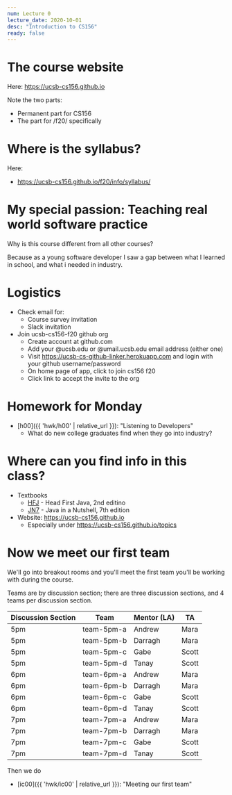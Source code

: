 ```yaml
---
num: Lecture 0
lecture_date: 2020-10-01
desc: "Introduction to CS156"
ready: false
---
```


<div style="display:none;">https://ucsb-cs156.github.io/f20/lectures/lect00
</div>


# The course website

Here: <https://ucsb-cs156.github.io>

Note the two parts:
* Permanent part for CS156
* The part for /f20/ specifically

# Where is the syllabus?

Here:

* <https://ucsb-cs156.github.io/f20/info/syllabus/>

# My special passion: Teaching real world software practice

Why is this course different from all other courses?

Because as a young software developer I saw a gap between what I learned in school, and what i needed in industry.

# Logistics

* Check email for:
  * Course survey invitation
  * Slack invitation
* Join ucsb-cs156-f20 github org
  * Create account at github.com
  * Add your @ucsb.edu or @umail.ucsb.edu email address (either one)
  * Visit <https://ucsb-cs-github-linker.herokuapp.com> and login with your github username/password
  * On home page of app, click to join cs156 f20
  * Click link to accept the invite to the org


# Homework for Monday

* [h00]({{ 'hwk/h00' | relative_url }}): "Listening to Developers"
   * What do new college graduates find when they go into industry?

# Where can you find info in this class?

* Textbooks
   * [HFJ](https://ucsb-cs156.github.io/textbooks/HFJ) - Head First Java, 2nd editino
   * [JN7](https://ucsb-cs156.github.io/textbooks/JN7) - Java in a Nutshell, 7th edition
* Website: <https://ucsb-cs156.github.io>
   * Especially under <https://ucsb-cs156.github.io/topics>

# Now we meet our first team

We'll go into breakout rooms and you'll meet the first team you'll be working with during the course.

Teams are by discussion section; there are three discussion sections, and 4 teams per discussion section.

| Discussion Section | Team | Mentor (LA) |  TA  |
|--------------------|------|-------------|------|
| 5pm | team-5pm-a | Andrew | Mara | 
| 5pm | team-5pm-b | Darragh | Mara | 
| 5pm | team-5pm-c | Gabe | Scott | 
| 5pm | team-5pm-d | Tanay | Scott | 
| 6pm | team-6pm-a | Andrew | Mara | 
| 6pm | team-6pm-b | Darragh | Mara | 
| 6pm | team-6pm-c | Gabe | Scott | 
| 6pm | team-6pm-d | Tanay | Scott | 
| 7pm | team-7pm-a | Andrew | Mara | 
| 7pm | team-7pm-b | Darragh | Mara | 
| 7pm | team-7pm-c | Gabe | Scott | 
| 7pm | team-7pm-d | Tanay | Scott | 


Then we do 
* [ic00]({{ 'hwk/ic00' | relative_url }}): "Meeting our first team"



